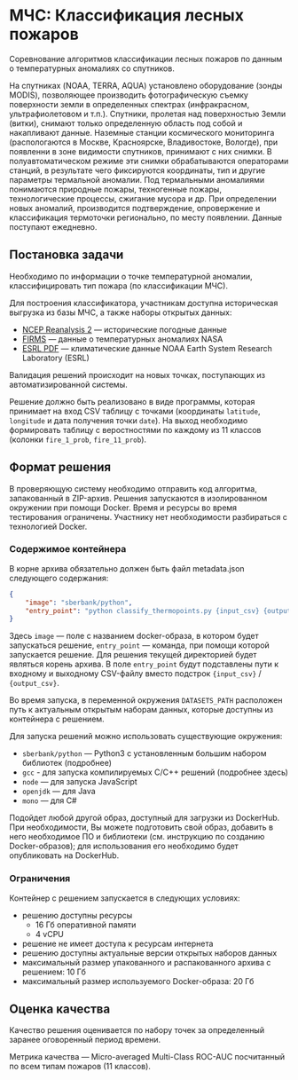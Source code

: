 МЧС: Классификация лесных пожаров
=================================

Соревнование алгоритмов классификации лесных пожаров по данным о температурных аномалиях со спутников.

На спутниках (NOAA, TERRA, AQUA) установлено оборудование (зонды MODIS), позволяющее производить фотографическую съемку поверхности земли в определенных спектрах (инфракрасном, ультрафиолетовом и т.п.). Спутники, пролетая над поверхностью Земли (витки), снимают только определенную область под собой и накапливают данные. Наземные станции космического мониторинга (распологаются в Москве, Красноярске, Владивостоке, Вологде), при появленни в зоне видимости спутников, принимают с них снимки. В полуавтоматическом режиме эти снимки обрабатываются операторами станций, в результате чего фиксируются координаты, тип и другие параметры термальной аномалии. Под термальными аномалиями понимаются природные пожары, техногенные пожары, технологические процессы, сжигание мусора и др. При определении новых аномалий, производится подтверждение, опровержение и классификация термоточки регионально, по месту появлении. Данные поступают ежедневно.

## Постановка задачи

Необходимо по информации о точке температурной аномалии, классифицировать тип пожара (по классификации МЧС).

Для построения классификатора, участникам доступна историческая выгрузка из базы МЧС, а также наборы открытых данных:

- [NCEP Reanalysis 2](https://www.esrl.noaa.gov/psd/data/gridded/data.ncep.reanalysis2.html) — исторические погодные данные
- [FIRMS](https://firms.modaps.eosdis.nasa.gov/download/) — данные о температурных аномалиях NASA
- [ESRL PDF](https://www.esrl.noaa.gov/psd/data/gridded/help.html#FTP) — климатические данные NOAA Earth System Research Laboratory (ESRL)

Валидация решений происходит на новых точках, поступающих из автоматизированной системы.

Решение должно быть реализовано в виде программы, которая принимает на вход CSV таблицу с точками (координаты `latitude`, `longitude` и дата получения точки `date`). На выход необходимо формировать таблицу с веростностями по каждому из 11 классов (колонки `fire_1_prob`, `fire_11_prob`).

## Формат решения

В проверяющую систему необходимо отправить код алгоритма, запакованный в ZIP-архив. Решения запускаются в изолированном окружении при помощи Docker. Время и ресурсы во время тестирования ограничены. Участнику нет необходимости разбираться с технологией Docker.

### Содержимое контейнера

В корне архива обязательно должен быть файл metadata.json следующего содержания:

```json
{
    "image": "sberbank/python",
    "entry_point": "python classify_thermopoints.py {input_csv} {output_csv}"
}
```

Здесь `image` — поле с названием docker-образа, в котором будет запускаться решение, `entry_point` — команда, при помощи которой запускается решение. Для решения текущей директорией будет являться корень архива. В поле `entry_point` будут подставлены пути к входному и выходному CSV-файлу вместо подстрок `{input_csv}` / `{output_csv}`.

Во время запуска, в переменной окружения `DATASETS_PATH` расположен путь к актуальным открытым наборам данных, которые доступны из контейнера с решением.

Для запуска решений можно использовать существующие окружения:

- `sberbank/python` — Python3 с установленным большим набором библиотек (подробнее)
- `gcc` - для запуска компилируемых C/C++ решений (подробнее здесь)
- `node` — для запуска JavaScript
- `openjdk` — для Java
- `mono` — для C#

Подойдет любой другой образ, доступный для загрузки из DockerHub. При необходимости, Вы можете подготовить свой образ, добавить в него необходимое ПО и библиотеки (см. инструкцию по созданию Docker-образов); для использования его необходимо будет опубликовать на DockerHub.

### Ограничения

Контейнер с решением запускается в следующих условиях:

- решению доступны ресурсы
  - 16 Гб оперативной памяти
  - 4 vCPU
- решение не имеет доступа к ресурсам интернета
- решению доступны актуальные версии открытых наборов данных
- максимальный размер упакованного и распакованного архива с решением: 10 Гб
- максимальный размер используемого Docker-образа: 20 Гб

## Оценка качества

Качество решения оценивается по набору точек за определенный заранее оговоренный период времени.

Метрика качества — Micro-averaged Multi-Class ROC-AUC посчитанный по всем типам пожаров (11 классов).

